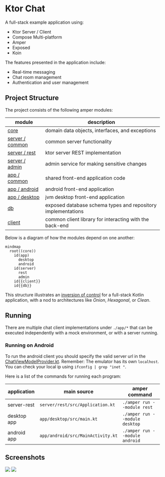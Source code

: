 # Ktor Chat

A full-stack example application using:
- Ktor Server / Client
- Compose Multi-platform
- Amper
- Exposed 
- Koin

The features presented in the application include:
- Real-time messaging
- Chat room management
- Authentication and user management

## Project Structure

The project consists of the following amper modules:

| module                           | description                                                  |
|----------------------------------|--------------------------------------------------------------|
| [core](core)                     | domain data objects, interfaces, and exceptions              |
| [server / common](server/common) | common server functionality                                  |
| [server / rest](server/rest)     | ktor server REST implementation                              |
| [server / admin](server/admin)   | admin service for making sensitive changes                   |
| [app / common](app/common)       | shared front-end application code                            |
| [app / android](app/android)     | android front-end application                                |
| [app / desktop](app/desktop)     | jvm desktop front-end application                            |
| [db](db)                         | exposed database schema types and repository implementations |
| [client](client)                 | common client library for interacting with the back-end      |

Below is a diagram of how the modules depend on one another:

```mermaid
mindmap
  root((core))
    id(app)
      desktop
      android
    id(server)
      rest
      admin
    id{{client}}
    id{{db}}
```

This structure illustrates an [inversion of control](https://en.wikipedia.org/wiki/Inversion_of_control) 
for a full-stack Kotlin application, with a nod to architectures like _Onion_, _Hexagonal_, or _Clean_.

## Running

There are multiple chat client implementations under `./app/*` that can be executed independently 
with a mock environment, or with a server running.

### Running on Android

To run the android client you should specify the valid server url in the [ChatViewModelProvider.kt](app/common/src@android/ktor/chat/vm/ChatViewModelProvider.kt).
Remember: The emulator has its own `localhost`. You can check your local ip using `ifconfig | grep "inet "`.

Here is a list of the commands for running each program:

| application | main source                       | amper command                  |
|-------------|-----------------------------------|--------------------------------|
| server-rest | `server/rest/src/Application.kt`  | `./amper run --module rest`    |
| desktop app | `app/desktop/src/main.kt`         | `./amper run --module desktop` |
| android app | `app/android/src/MainActivity.kt` | `./amper run --module android` |

## Screenshots

![](docs/chat-desktop.png)
![](docs/chat-phone.png)
